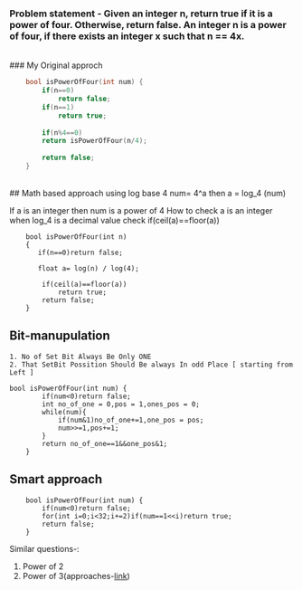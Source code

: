 ### Problem statement - Given an integer n, return true if it is a power of four. Otherwise, return false. An integer n is a power of four, if there exists an integer x such that n == 4x.
<br>
### My Original approch

```cpp
    bool isPowerOfFour(int num) {
        if(n==0)
            return false;
        if(n==1)
            return true;
        
        if(n%4==0)
        return isPowerOfFour(n/4);
        
        return false;
    }
```
<br>
## Math based approach using log base 4
num= 4^a
then a = log_4 (num)

If a is an integer then num is a power of 4
How to check a is an integer when log_4 is a decimal value
check if(ceil(a)==floor(a))
```cp
    bool isPowerOfFour(int n) 
    {
       if(n==0)return false;

       float a= log(n) / log(4);
      
        if(ceil(a)==floor(a))
            return true;
        return false;
    }
``` 
## Bit-manupulation
    1. No of Set Bit Always Be Only ONE 
    2. That SetBit Possition Should Be always In odd Place [ starting from Left ] 
```cp
bool isPowerOfFour(int num) {
        if(num<0)return false;
        int no_of_one = 0,pos = 1,ones_pos = 0;
        while(num){
            if(num&1)no_of_one+=1,one_pos = pos;
            num>>=1,pos+=1;
        }
        return no_of_one==1&&one_pos&1;
    }
```
## Smart approach
```cp
    bool isPowerOfFour(int num) {
        if(num<0)return false;
        for(int i=0;i<32;i+=2)if(num==1<<i)return true;
        return false;
    }

```
Similar questions-:
1. Power of 2
2. Power of 3(approaches-[link](https://leetcode.com/problems/power-of-three/discuss/1178701/Power-Of-Three-or-Loops-Recursive-Direct-Approach-or-Multiple-Solutions-Explained-w-Clean-Code))
 
